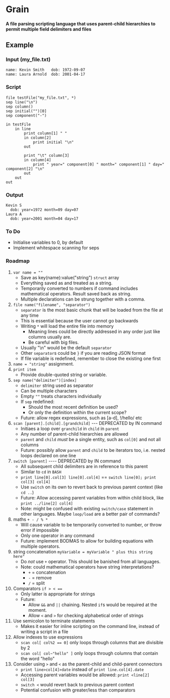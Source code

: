 # Grain

#### A file parsing scripting language that uses parent-child hierarchies to permit multiple field delimiters and files

## Example

### Input (my_file.txt)
```
name: Kevin Smith   dob: 1972-09-07
name: Laura Arnold  dob: 2001-04-17
```

### Script
```
file testFile("my_file.txt", *)
sep line("\n")
sep column()
sep initial("")[0]
sep component("-")

in testFile
	in line
		print column[1] " "
		in column[2]
			print initial "\n"
		out

		print "\t" column[3]
		in column[4]
			print " year=" component[0] " month=" component[1] " day=" component[2] "\n"
		out
	out
out
```

### Output
```
Kevin S
  dob: year=1972 month=09 day=07
Laura A
  dob: year=2001 month=04 day=17
```

### To Do
* Initialise variables to 0, by default
* Implement whitespace scanning for seps

### Roadmap
1. `var name = ""`
    * Save as key(name):value("string") `struct` array
    * Everything saved as and treated as a string.
    * Temporarily converted to numbers if command includes mathematical operators.  Result saved back as string.
    * Multiple declarations can be strung together with a comma.
3. `file name("filename", "separator")`
    *  `separator` is the most basic chunk that will be loaded from the file at any time
    *  This is essential because the user cannot go backwards
    *  Writing `*` will load the entire file into memory
        *  Meaning lines could be directly addressed in any order just like columns usually are.  
        *  Be careful with big files.
    *  Usually "\n" would be the default `separator`
    *  Other `separator`s could be `}` if you are reading JSON format
    *  If file variable is redefined, remember to close the existing one first
5. `name = "string"` assignment.
7. `print item`
    * Provide double-quoted string or variable. 
9. `sep name("delimiter")[index]`
    * `delimiter` string used as separator
    * Can be multiple characters
    * Empty `""` treats characters individually
    * If `sep` redefined:
        * Should the most recent definition be used?
        * Or only the definition within the current scope?
    * Future: allow regex expressions, such as [a-d], !/hello/ etc
11. `scan [parent].[child].[grandchild]` --- DEPRECATED by IN command
    * Initiaes a loop over `granchild` in `child` in `parent`
    * Any number of parent-child hierarchies are allowed
    * `parent` and `child` _must_ be a single entity, such as `col[0]` and not all columns
    * Future: possibly allow `parent` and `child` to be iterators too, i.e. nested loops declared on one line 
13. `switch [parent]` ---- DEPRECATED by IN command
    * All subsequent child delimiters are in reference to this parent
    * Similar to `cd` in `BASH`
    * `print line[0].col[3] line[0].col[4]` == `switch line[0]; print col[3] col[4]`
    * Use `switch` on its own to revert back to previous parent context (like `cd ..`)
    * Future: Allow accessing parent variables from within child block, like `print ../line[2] col[4]`
    * Note: might be confused with existing `switch/case` statement in other languages.  Maybe `loop/load` are a better pair of commands?
15. maths `+ - / % *`
    * Will cause variable to be temporarily converted to number, or throw error if impossible
    * Only one operator in any command
    * Future: implement BODMAS to allow for building equations with multiple operators.
17. string concatenation `myVariable = myVariable " plus this string here"` 
    * Do _not_ use `+` operator.  This should be banished from all languages.
    * Note: could mathematical operators have string interpretations?
        * `+` = concatenation
        * `-` = remove
        * `/` = split
18. Comparators `if > < ==` 
    * Only latter is appropriate for strings
    * Future:
        * Allow `&&` and `||` chaining.  Nested `if`s would be required at the moment.
        * Allow `<` and `>` for checking alphabetical order of strings
19. Use semicolon to terminate statements
    * Makes it easier for inline scripting on the command line, instead of writing a script in a file 
20. Allow indexes to use expressions
    * `scan col[ col%2 == 0]` only loops through columns that are divisible by 2
    * `scan col[ col~"hello" ]` only loops through columns that contain the word "hello"
21. Consider using `>` and `<` as the parent-child and child-parent connectors
    * `print line>col[4]>date` instead of `print line.col[4].date`
    * Accessing parent variables would be allowed: `print <line[2] col[3]`
    * `switch <` would revert back to previous parent context
    * Potential confusion with greater/less than comparators
